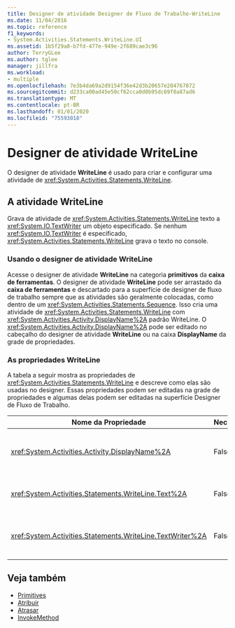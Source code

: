 ```yaml
---
title: Designer de atividade Designer de Fluxo de Trabalho-WriteLine
ms.date: 11/04/2016
ms.topic: reference
f1_keywords:
- System.Activities.Statements.WriteLine.UI
ms.assetid: 1b5f29a8-b7fd-477e-949e-2f689cae3c96
author: TerryGLee
ms.author: tglee
manager: jillfra
ms.workload:
- multiple
ms.openlocfilehash: 7e3b4da69a2d9154f36e42d3b20657e204767872
ms.sourcegitcommit: d233ca00ad45e50cf62cca0d0b95dc69f0a87ad6
ms.translationtype: MT
ms.contentlocale: pt-BR
ms.lasthandoff: 01/01/2020
ms.locfileid: "75593018"
---
```

# <a name="writeline-activity-designer"></a>Designer de atividade WriteLine

O designer de atividade **WriteLine** é usado para criar e configurar uma atividade de <xref:System.Activities.Statements.WriteLine>.

## <a name="the-writeline-activity"></a>A atividade WriteLine

Grava de atividade de <xref:System.Activities.Statements.WriteLine> texto a <xref:System.IO.TextWriter> um objeto especificado. Se nenhum <xref:System.IO.TextWriter> é especificado, <xref:System.Activities.Statements.WriteLine> grava o texto no console.

### <a name="using-the-writeline-activity-designer"></a>Usando o designer de atividade WriteLine

Acesse o designer de atividade **WriteLine** na categoria **primitivos** da **caixa de ferramentas**. O designer de atividade **WriteLine** pode ser arrastado da **caixa de ferramentas** e descartado para a superfície de designer de fluxo de trabalho sempre que as atividades são geralmente colocadas, como dentro de um <xref:System.Activities.Statements.Sequence>. Isso cria uma atividade de <xref:System.Activities.Statements.WriteLine> com <xref:System.Activities.Activity.DisplayName%2A> padrão WriteLine. O <xref:System.Activities.Activity.DisplayName%2A> pode ser editado no cabeçalho do designer de atividade **WriteLine** ou na caixa **DisplayName** da grade de propriedades.

### <a name="the-writeline-properties"></a>As propriedades WriteLine

A tabela a seguir mostra as propriedades de <xref:System.Activities.Statements.WriteLine> e descreve como elas são usadas no designer. Essas propriedades podem ser editadas na grade de propriedades e algumas delas podem ser editadas na superfície Designer de Fluxo de Trabalho.

|Nome da Propriedade|Necessário|Medição de|
|-|--------------|-|
|<xref:System.Activities.Activity.DisplayName%2A>|False|O nome amigável de atividade de <xref:System.Activities.Statements.WriteLine> . O padrão é WriteLine. Embora não seja necessário <xref:System.Activities.Activity.DisplayName%2A> restrita, é prática recomendada usar esse.|
|<xref:System.Activities.Statements.WriteLine.Text%2A>|False|O texto a gravação. Para definir a propriedade, digite uma expressão de Visual Basic na caixa de **texto** no designer de atividade **WriteLine** ou na grade de propriedades.|
|<xref:System.Activities.Statements.WriteLine.TextWriter%2A>|False|<xref:System.IO.TextWriter> a <xref:System.Activities.Statements.WriteLine> que grava <xref:System.Activities.Statements.WriteLine.Text%2A>. O padrão é o console.|

## <a name="see-also"></a>Veja também

- [Primitives](../workflow-designer/primitives-activity-designers.md)
- [Atribuir](../workflow-designer/assign-activity-designer.md)
- [Atrasar](../workflow-designer/delay-activity-designer.md)
- [InvokeMethod](../workflow-designer/invokemethod-activity-designer.md)

